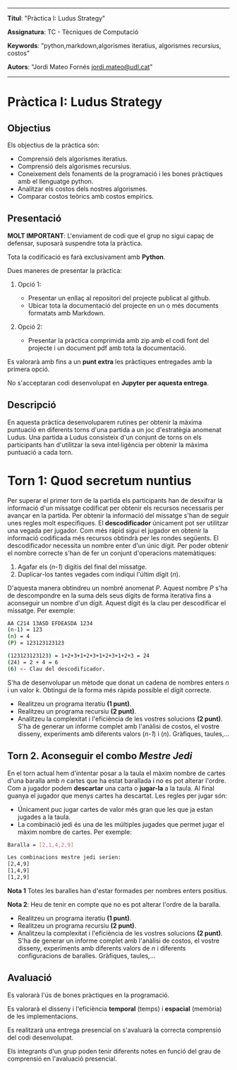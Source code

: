 ----
**Títul**: "Pràctica I: Ludus Strategy"

**Assignatura**: TC - Tècniques de Computació

**Keywords**: "python,markdown,algorismes iteratius, algorismes recursius, costos"

**Autors**: "Jordi Mateo Fornés <jordi.mateo@udl.cat>"

----

# Pràctica I: Ludus Strategy 

## Objectius

Els objectius de la pràctica són:

* Comprensió dels algorismes iteratius.
* Comprensió dels algorismes recursius.
* Coneixement dels fonaments de la programació i les bones pràctiques amb el llenguatge python.
* Analitzar els costos dels nostres algorismes.
* Comparar costos teòrics amb costos empírics.

## Presentació

**MOLT IMPORTANT**: L'enviament de codi que el grup no sigui capaç de defensar, suposarà suspendre tota la pràctica.

Tota la codificació es farà exclusivament amb **Python**.

Dues maneres de presentar la pràctica:

1. Opció 1:
   * Presentar un enllaç al repositori del projecte publicat al github.
   * Ubicar tota la documentació del projecte en un o més documents formatats amb Markdown.

2. Opció 2:
    * Presentar la pràctica comprimida amb zip amb el codi font del projecte i un document pdf amb tota la documentació.

Es valorarà amb fins a un **punt extra** les pràctiques entregades amb la primera opció.

No s'acceptaran codi desenvolupat en **Jupyter per aquesta entrega**.

## Descripció

En aquesta pràctica desenvoluparem rutines per obtenir la màxima puntuació en diferents torns d'una partida a un joc d'estratègia anomenat Ludus. Una partida a Ludus consisteix d'un conjunt de torns on els participants han d'utilitzar la seva intel·ligència per obtenir la màxima puntuació a cada torn.

# Torn 1: Quod secretum nuntius

Per superar el primer torn de la partida els participants han de desxifrar la informació d'un missatge codificat per obtenir els recursos necessaris per avançar en la partida. Per obtenir la informació del missatge s'han de seguir unes regles molt específiques. El **descodificador** únicament pot ser utilitzar una vegada per jugador. Com més ràpid sigui el jugador en obtenir la informació codificada més recursos obtindrà per les rondes següents. El descodificador necessita un nombre enter d'un únic dígit. Per poder obtenir el nombre correcte s'han de fer un conjunt d'operacions matemàtiques:

1. Agafar els (*n-1*) digitis del final del missatge.
2. Duplicar-los tantes vegades com indiqui l'últim dígit (*n*).

D'aquesta manera obtindreu un nombré anomenat *P*. Aquest nombre *P* s'ha de descompondre en la suma dels seus dígits de forma iterativa fins a aconseguir un nombre d'un dígit. Aquest dígit és la clau per descodificar el missatge. Per exemple:

```sh
AA C214 13ASD EFDEASDA 1234
(n-1) = 123
(n) = 4
(P) = 123123123123

(123123123123) = 1+2+3+1+2+3+1+2+3+1+2+3 = 24
(24) = 2 + 4 = 6
(6) <- Clau del descodificador.
```

S'ha de desenvolupar un mètode que donat un cadena de nombres enters *n* i un valor *k*. Obtingui de la forma més ràpida possible el dígit correcte.

* Realitzeu un programa iteratiu **(1 punt)**.
* Realitzeu un programa recursiu **(2 punt)**.
* Analitzeu la complexitat i  l'eficiència de les vostres solucions **(2 punt)**. S'ha de generar un informe complet amb l'anàlisi de costos, el vostre disseny, experiments amb diferents valors (*n-1*) i (*n*). Gràfiques, taules,...

## Torn 2. Aconseguir el combo *Mestre Jedi* 

En el torn actual hem d'intentar posar a la taula el màxim nombre de cartes d'una baralla amb *n* cartes que ha estat barallada i no es pot alterar l'ordre. Com a jugador podem **descartar** una carta o **jugar-la** a la taula. Al final guanya el jugador que menys cartes ha descartat. Les regles per jugar són:

* Únicament puc jugar cartes de valor més gran que les que ja estan jugades a la taula.
* La combinació jedi és una de les múltiples jugades que permet jugar el màxim nombre de cartes. 
Per exemple:

```sh
Baralla = [2,1,4,2,9]

Les combinacions mestre jedi serien:
[2,4,9]
[1,4,9]
[1,2,9]
```

**Nota 1** Totes les baralles han d'estar formades per nombres enters positius.

**Nota 2**: Heu de tenir en compte que no es pot alterar l'ordre de la baralla.

* Realitzeu un programa iteratiu **(1 punt)**.
* Realitzeu un programa recursiu **(2 punt)**.
* Analitzeu la complexitat i  l'eficiència de les vostres solucions **(2 punt)**. S'ha de generar un informe complet amb l'anàlisi de costos, el vostre disseny, experiments amb diferents valors de $n$ i diferents configuracions de baralles. Gràfiques, taules,...

## Avaluació

Es valorarà l'ús de bones pràctiques en la programació.

Es valorarà el disseny i l'eficiència **temporal** (temps) i **espacial** (memòria) de les implementacions.

Es realitzarà una entrega presencial on s'avaluarà la correcta comprensió del codi desenvolupat.

Els integrants d'un grup poden tenir diferents notes en funció del grau de comprensió en l'avaluació presencial.
